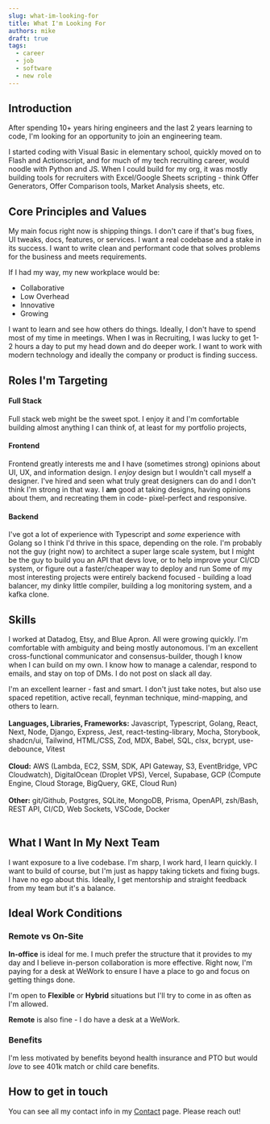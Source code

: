 ```yaml
---
slug: what-im-looking-for
title: What I'm Looking For
authors: mike
draft: true
tags: 
  - career
  - job
  - software
  - new role
---
```


## Introduction

After spending 10+ years hiring engineers and the last 2 years learning to code, I'm looking for an opportunity to join an engineering team.

<!-- truncate -->

I started coding with Visual Basic in elementary school, quickly moved on to Flash and Actionscript, and for much of my tech recruiting career, would noodle with Python and JS. When I could build for my org, it was mostly building tools for recruiters with Excel/Google Sheets scripting - think Offer Generators, Offer Comparison tools, Market Analysis sheets, etc.

## Core Principles and Values

My main focus right now is shipping things. I don't care if that's bug fixes, UI tweaks, docs, features, or services. I want a real codebase and a stake in its success. I want to write clean and performant code that solves problems for the business and meets requirements. 

If I had my way, my new workplace would be:
- Collaborative
- Low Overhead
- Innovative
- Growing

I want to learn and see how others do things. Ideally, I don't have to spend most of my time in meetings. When I was in Recruiting, I was lucky to get 1-2 hours a day to put my head down and do deeper work. I want to work with modern technology and ideally the company or product is finding success. 

## Roles I'm Targeting

#### Full Stack

Full stack web might be the sweet spot. I enjoy it and I'm comfortable building almost anything I can think of, at least for my portfolio projects, 

#### Frontend

Frontend greatly interests me and I have (sometimes strong) opinions about UI, UX, and information design. I *enjoy* design but I wouldn't call myself a designer. I've hired and seen what truly great designers can do and I don't think I'm strong in that way. I **am** good at taking designs, having opinions about them, and recreating them in code- pixel-perfect and responsive.

#### Backend

I've got a lot of experience with Typescript and *some* experience with Golang so I think I'd thrive in this space, depending on the role. I'm probably not the guy (right now) to architect a super large scale system, but I might be the guy to build you an API that devs love, or to help improve your CI/CD system, or figure out a faster/cheaper way to deploy and run Some of my most interesting projects were entirely backend focused - building a load balancer, my dinky little compiler, building a log monitoring system, and a kafka clone.

## Skills

I worked at Datadog, Etsy, and Blue Apron. All were growing quickly. I'm comfortable with ambiguity and being mostly autonomous. I'm an excellent cross-functional communicator and consensus-builder, though I know when I can build on my own. I know how to manage a calendar, respond to emails, and stay on top of DMs. I do not post on slack all day.

I'm an excellent learner - fast and smart. I don't just take notes, but also use spaced repetition, active recall, feynman technique, mind-mapping, and others to learn. <br />
<br />
**Languages, Libraries, Frameworks:** Javascript, Typescript, Golang, React, Next, Node, Django, Express, Jest, react-testing-library, Mocha, Storybook, shadcn/ui, Tailwind, HTML/CSS, Zod, MDX, Babel, SQL, clsx, bcrypt, use-debounce, Vitest<br /><br />
**Cloud:** AWS (Lambda, EC2, SSM, SDK, API Gateway, S3, EventBridge, VPC Cloudwatch), DigitalOcean (Droplet VPS), Vercel, Supabase, GCP (Compute Engine, Cloud Storage, BigQuery, GKE, Cloud Run)<br /><br />
**Other:** git/Github, Postgres, SQLite, MongoDB, Prisma, OpenAPI, zsh/Bash, REST API, CI/CD, Web Sockets, VSCode, Docker<br /><br />

## What I Want In My Next Team

I want exposure to a live codebase. I'm sharp, I work hard, I learn quickly. I want to build of course, but I'm just as happy taking tickets and fixing bugs. I have no ego about this. Ideally, I get mentorship and straight feedback from my team but it's a balance. 

## Ideal Work Conditions

### Remote vs On-Site

**In-office** is ideal for me. I much prefer the structure that it provides to my day and I believe in-person collaboration is more effective. Right now, I'm paying for a desk at WeWork to ensure I have a place to go and focus on getting things done.

I'm open to **Flexible** or **Hybrid** situations but I'll try to come in as often as I'm allowed. 

**Remote** is also fine - I do have a desk at a WeWork.

### Benefits

I'm less motivated by benefits beyond health insurance and PTO but would *love* to see 401k match or child care benefits. 

## How to get in touch

You can see all my contact info in my [Contact](/contact) page. Please reach out!